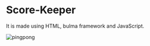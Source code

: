 # Score-Keeper
It is made using HTML, bulma framework and JavaScript.

![pingpong](https://user-images.githubusercontent.com/108165827/188328409-fdb109a0-2452-4411-b402-c2bcbdea82a0.jpg)
